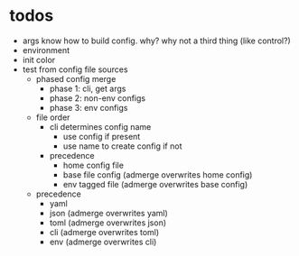 # todos

- args know how to build config. why? why not a third thing (like control?)
- environment
- init color
- test from config file sources
  - phased config merge
    - phase 1: cli, get args
    - phase 2: non-env configs
    - phase 3: env configs
  - file order
    - cli determines config name
      - use config if present
      - use name to create config if not
    - precedence
      - home config file
      - base file config (admerge overwrites home config)
      - env tagged file (admerge overwrites base config)
  - precedence
    - yaml
    - json (admerge overwrites yaml)
    - toml (admerge overwrites json)
    - cli (admerge overwrites toml)
    - env (admerge overwrites cli)
